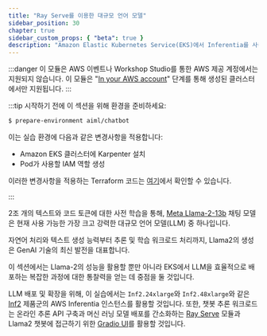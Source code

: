 ```yaml
---
title: "Ray Serve를 이용한 대규모 언어 모델"
sidebar_position: 30
chapter: true
sidebar_custom_props: { "beta": true }
description: "Amazon Elastic Kubernetes Service(EKS)에서 Inferentia를 사용하여 딥러닝 추론 워크로드를 가속화하세요."
---
```


:::danger
이 모듈은 AWS 이벤트나 Workshop Studio를 통한 AWS 제공 계정에서는 지원되지 않습니다. 이 모듈은 "[In your AWS account](/docs/introduction/setup/your-account)" 단계를 통해 생성된 클러스터에서만 지원됩니다.
:::

:::tip 시작하기 전에
이 섹션을 위해 환경을 준비하세요:

```bash timeout=300 wait=30
$ prepare-environment aiml/chatbot
```

이는 실습 환경에 다음과 같은 변경사항을 적용합니다:

- Amazon EKS 클러스터에 Karpenter 설치
- Pod가 사용할 IAM 역할 생성

이러한 변경사항을 적용하는 Terraform 코드는 [여기](https://github.com/VAR::MANIFESTS_OWNER/VAR::MANIFESTS_REPOSITORY/tree/VAR::MANIFESTS_REF/manifests/modules/aiml/chatbot/.workshop/terraform)에서 확인할 수 있습니다.

:::

2조 개의 텍스트와 코드 토큰에 대한 사전 학습을 통해, [Meta Llama-2-13b](https://llama.meta.com/#inside-the-model) 채팅 모델은 현재 사용 가능한 가장 크고 강력한 대규모 언어 모델(LLM) 중 하나입니다.

자연어 처리와 텍스트 생성 능력부터 추론 및 학습 워크로드 처리까지, Llama2의 생성은 GenAI 기술의 최신 발전을 대표합니다.

이 섹션에서는 Llama-2의 성능을 활용할 뿐만 아니라 EKS에서 LLM을 효율적으로 배포하는 복잡한 과정에 대한 통찰력을 얻는 데 중점을 둘 것입니다.

LLM 배포 및 확장을 위해, 이 실습에서는 `Inf2.24xlarge`와 `Inf2.48xlarge`와 같은 [Inf2](https://aws.amazon.com/machine-learning/inferentia/) 제품군의 AWS Inferentia 인스턴스를 활용할 것입니다. 또한, 챗봇 추론 워크로드는 온라인 추론 API 구축과 머신 러닝 모델 배포를 간소화하는 [Ray Serve](https://docs.ray.io/en/latest/serve/index.html) 모듈과 Llama2 챗봇에 접근하기 위한 [Gradio UI](https://www.gradio.app/)를 활용할 것입니다.